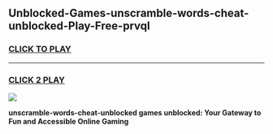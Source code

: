 
## Unblocked-Games-unscramble-words-cheat-unblocked-Play-Free-prvql
<h3>
<a href="https://premium76.site?title=unscramble-words-cheat-unblocked&ref=18A1">CLICK TO PLAY</a></h3>
<hr>

<h3>
<a href="https://premium76.site?title=unscramble-words-cheat-unblocked&ref=18A1">CLICK 2 PLAY</a>
  
</h3>

<a href="https://premium76.site?title=unscramble-words-cheat-unblocked&ref=18A1"><img src="https://clearcache.store/games.png"></a>


**unscramble-words-cheat-unblocked games unblocked: Your Gateway to Fun and Accessible Online Gaming**

